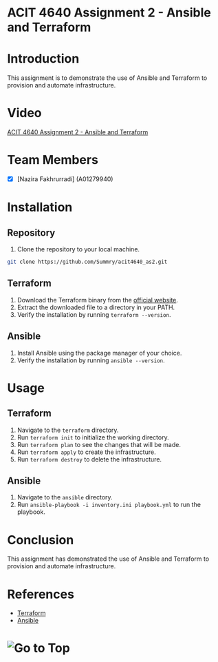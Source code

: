 # ACIT 4640 Assignment 2 - Ansible and Terraform

# Introduction

This assignment is to demonstrate the use of Ansible and Terraform to provision and automate infrastructure.

# Video

[ACIT 4640 Assignment 2 - Ansible and Terraform](https://youtu.be/)

# Team Members

- [x] [Nazira Fakhrurradi] (A01279940)

# Installation

## Repository

1. Clone the repository to your local machine.

```bash
git clone https://github.com/Summry/acit4640_as2.git
```

## Terraform

1. Download the Terraform binary from the [official website](https://www.terraform.io/downloads.html).
2. Extract the downloaded file to a directory in your PATH.
3. Verify the installation by running `terraform --version`.

## Ansible

1. Install Ansible using the package manager of your choice.
2. Verify the installation by running `ansible --version`.

# Usage

## Terraform

1. Navigate to the `terraform` directory.
2. Run `terraform init` to initialize the working directory.
3. Run `terraform plan` to see the changes that will be made.
4. Run `terraform apply` to create the infrastructure.
5. Run `terraform destroy` to delete the infrastructure.

## Ansible

1. Navigate to the `ansible` directory.
2. Run `ansible-playbook -i inventory.ini playbook.yml` to run the playbook.

# Conclusion

This assignment has demonstrated the use of Ansible and Terraform to provision and automate infrastructure.

# References

- [Terraform](https://www.terraform.io/)
- [Ansible](https://www.ansible.com/)

# ![Go to Top](#introduction)